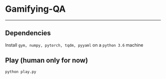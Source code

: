 # Gamifying-QA
---------------------------------------------------------------------------

## Dependencies
Install `gym, numpy, pytorch, tqdm, pyyaml` on a `python 3.6` machine

## Play (human only for now)
`python play.py`